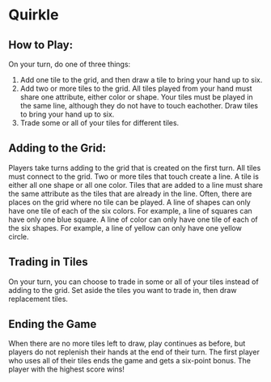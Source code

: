 # Quirkle

## How to Play:

On your turn, do one of three things: 
1. Add one tile to the grid, and then draw a tile to bring your hand up to six.
2. Add two or more tiles to the grid. All tiles played from your hand must share one attribute, either color or shape. Your tiles must be played in the same line, although they do not have to touch eachother. Draw tiles to bring your hand up to six.
3. Trade some or all of your tiles for different tiles.

## Adding to the Grid: 
Players take turns adding to the grid that is created on the first turn. All tiles must connect to the grid. Two or more tiles that touch create a line. A tile is either all one shape or all one color. Tiles that are added to a line must share the same attribute as the tiles that are already in the line. Often, there are places on the grid where no tile can be played. A line of shapes can only have one tile of each of the six colors. For example, a line of squares can have only one blue square. A line of color can only have one tile of each of the six shapes. For example, a line of yellow can only have one yellow circle. 

## Trading in Tiles
On your turn, you can choose to trade in some or all of your tiles instead of adding to the grid. Set aside the tiles you want to trade in, then draw replacement tiles. 

## Ending the Game
When there are no more tiles left to draw, play continues as before, but players do not replenish their hands at the end of their turn. The first player who uses all of their tiles ends the game and gets a six-point bonus. The player with the highest score wins! 
